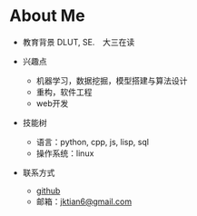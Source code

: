 # About Me

- 教育背景
 DLUT, SE.　大三在读
 
- 兴趣点
	- 机器学习，数据挖掘，模型搭建与算法设计
	- 重构，软件工程
	- web开发

- 技能树
	- 语言：python, cpp, js, lisp, sql
	- 操作系统：linux

- 联系方式
	- [github](http://github.com/ixneo)
	- 邮箱：jktian6@gmail.com